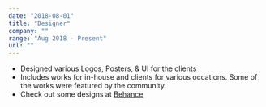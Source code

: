 ```yaml
---
date: "2018-08-01"
title: "Designer"
company: ""
range: "Aug 2018 - Present"
url: ""
---
```


- Designed various Logos, Posters, & UI for the clients
- Includes works for in-house and clients for various occations. Some of the works were featured by the community.
- Check out some designs at <a href="https://www.behance.net/abhijithvijayan" target="_blank" rel="nofollow noopener noreferrer">Behance</a>
